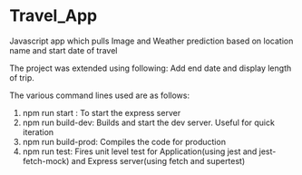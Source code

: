 # Travel_App
 
Javascript app which pulls Image and Weather prediction based on location name and start date of travel

The project was extended using following:
Add end date and display length of trip.


The various command lines used are as follows:
1. npm run start : To start the express server
2. npm run build-dev: Builds and start the dev server. Useful for quick iteration
3. npm run build-prod: Compiles the code for production
4. npm run test: Fires unit level test for Application(using jest and jest-fetch-mock) and Express server(using fetch and supertest)
